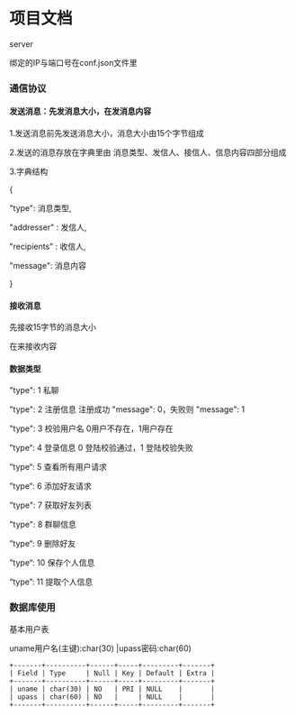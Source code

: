 # 项目文档



server

绑定的IP与端口号在conf.json文件里



### 通信协议

#### 发送消息：先发消息大小，在发消息内容

1.发送消息前先发送消息大小，消息大小由15个字节组成

2.发送的消息存放在字典里由 消息类型、发信人、接信人、信息内容四部分组成

3.字典结构

{

"type":  消息类型,

"addresser" :  发信人,

"recipients" : 收信人,

"message": 消息内容

}

#### 接收消息

先接收15字节的消息大小

在来接收内容



#### 数据类型

"type": 1    私聊 

"type": 2     注册信息        注册成功 "message": 0，失败则 "message": 1

"type": 3     校验用户名    0用户不存在，1用户存在

”type“: 4     登录信息          0 登陆校验通过，1 登陆校验失败

”type“: 5     查看所有用户请求

”type“: 6      添加好友请求

"type": 7      获取好友列表

"type": 8      群聊信息

”type“: 9       删除好友

”type“: 10     保存个人信息

“type”: 11     提取个人信息





### 数据库使用

基本用户表

uname用户名(主键):char(30) |upass密码:char(60)   



```
+-------+----------+------+-----+---------+-------+
| Field | Type     | Null | Key | Default | Extra |
+-------+----------+------+-----+---------+-------+
| uname | char(30) | NO   | PRI | NULL    |       |
| upass | char(60) | NO   |     | NULL    |       |
+-------+----------+------+-----+---------+-------+


```





